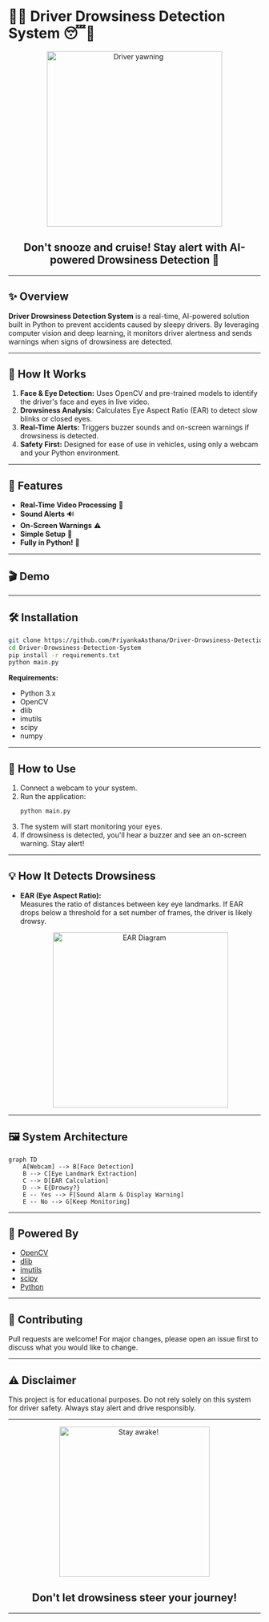 # 🚗😴 Driver Drowsiness Detection System 😴🚗

<div align="center">
  <img src="https://media.giphy.com/media/3o6wrvdHFbwBrUFenu/giphy.gif" alt="Driver yawning" width="350"/>
  <h2>Don't snooze and cruise! Stay alert with AI-powered Drowsiness Detection 🚨</h2>
</div>

---

## ✨ Overview

**Driver Drowsiness Detection System** is a real-time, AI-powered solution built in Python to prevent accidents caused by sleepy drivers. By leveraging computer vision and deep learning, it monitors driver alertness and sends warnings when signs of drowsiness are detected.

---

## 🧠 How It Works

1. **Face & Eye Detection:** Uses OpenCV and pre-trained models to identify the driver's face and eyes in live video.
2. **Drowsiness Analysis:** Calculates Eye Aspect Ratio (EAR) to detect slow blinks or closed eyes.
3. **Real-Time Alerts:** Triggers buzzer sounds and on-screen warnings if drowsiness is detected.
4. **Safety First:** Designed for ease of use in vehicles, using only a webcam and your Python environment.

---

## 🚀 Features

- **Real-Time Video Processing** 🎥
- **Sound Alerts** 🔊
- **On-Screen Warnings** ⚠️
- **Simple Setup** 🔧
- **Fully in Python!** 🐍

---

## 🎬 Demo

<div align="center">
  
</div>

---

## 🛠️ Installation

```bash
git clone https://github.com/PriyankaAsthana/Driver-Drowsiness-Detection-System.git
cd Driver-Drowsiness-Detection-System
pip install -r requirements.txt
python main.py
```

**Requirements:**
- Python 3.x
- OpenCV
- dlib
- imutils
- scipy
- numpy

---

## 👀 How to Use

1. Connect a webcam to your system.
2. Run the application:
    ```bash
    python main.py
    ```
3. The system will start monitoring your eyes.
4. If drowsiness is detected, you'll hear a buzzer and see an on-screen warning. Stay alert!

---

## 💡 How It Detects Drowsiness

- **EAR (Eye Aspect Ratio):**  
  Measures the ratio of distances between key eye landmarks. If EAR drops below a threshold for a set number of frames, the driver is likely drowsy.

  <div align="center">
    <img src="https://raw.githubusercontent.com/Tony607/driver-drowsiness-detection-demo/master/figures/eye_aspect_ratio.png" alt="EAR Diagram" width="350"/>
  </div>

---

## 🖼️ System Architecture

```mermaid
graph TD
    A[Webcam] --> B[Face Detection]
    B --> C[Eye Landmark Extraction]
    C --> D[EAR Calculation]
    D --> E{Drowsy?}
    E -- Yes --> F[Sound Alarm & Display Warning]
    E -- No --> G[Keep Monitoring]
```

---

## 🤖 Powered By

- [OpenCV](https://opencv.org/)
- [dlib](http://dlib.net/)
- [imutils](https://github.com/jrosebr1/imutils)
- [scipy](https://www.scipy.org/)
- [Python](https://www.python.org/)

---

## 🌟 Contributing

Pull requests are welcome! For major changes, please open an issue first to discuss what you would like to change.

---

## ⚠️ Disclaimer

This project is for educational purposes. Do not rely solely on this system for driver safety. Always stay alert and drive responsibly.

---

<div align="center">
  <img src="https://media.giphy.com/media/3o7abB06u9bNzA8lu8/giphy.gif" alt="Stay awake!" width="300"/>
  <h2>Don't let drowsiness steer your journey!</h2>
</div>

---
